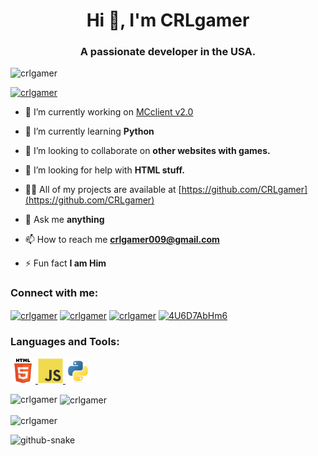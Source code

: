 <h1 align="center">Hi 👋, I'm CRLgamer</h1>
<h3 align="center">A passionate developer in the USA.</h3>

<p align="left"> <img src="https://komarev.com/ghpvc/?username=crlgamer&label=Profile%20views&color=0e75b6&style=flat" alt="crlgamer" /> </p>

<p align="left"> <a href="https://github.com/ryo-ma/github-profile-trophy"><img src="https://github-profile-trophy.vercel.app/?username=crlgamer" alt="crlgamer" /></a> </p>

- 🔭 I’m currently working on [MCclient v2.0](https://github.com/CRLgamer/MCclient-v2.0)

- 🌱 I’m currently learning **Python**

- 👯 I’m looking to collaborate on **other websites with games.**

- 🤝 I’m looking for help with **HTML stuff.**

- 👨‍💻 All of my projects are available at [https://github.com/CRLgamer](https://github.com/CRLgamer)

- 💬 Ask me **anything**

- 📫 How to reach me **crlgamer009@gmail.com**

- ⚡ Fun fact **I am Him**

<h3 align="left">Connect with me:</h3>
<p align="left">
<a href="https://codepen.io/crlgamer" target="blank"><img align="center" src="https://raw.githubusercontent.com/rahuldkjain/github-profile-readme-generator/master/src/images/icons/Social/codepen.svg" alt="crlgamer" height="30" width="40" /></a>
<a href="https://codesandbox.com/crlgamer" target="blank"><img align="center" src="https://raw.githubusercontent.com/rahuldkjain/github-profile-readme-generator/master/src/images/icons/Social/codesandbox.svg" alt="crlgamer" height="30" width="40" /></a>
<a href="https://www.youtube.com/c/crlgamer" target="blank"><img align="center" src="https://raw.githubusercontent.com/rahuldkjain/github-profile-readme-generator/master/src/images/icons/Social/youtube.svg" alt="crlgamer" height="30" width="40" /></a>
<a href="https://discord.gg/4U6D7AbHm6" target="blank"><img align="center" src="https://raw.githubusercontent.com/rahuldkjain/github-profile-readme-generator/master/src/images/icons/Social/discord.svg" alt="4U6D7AbHm6" height="30" width="40" /></a>
</p>

<h3 align="left">Languages and Tools:</h3>
<p align="left"> <a href="https://www.w3.org/html/" target="_blank" rel="noreferrer"> <img src="https://raw.githubusercontent.com/devicons/devicon/master/icons/html5/html5-original-wordmark.svg" alt="html5" width="40" height="40"/> </a> <a href="https://developer.mozilla.org/en-US/docs/Web/JavaScript" target="_blank" rel="noreferrer"> <img src="https://raw.githubusercontent.com/devicons/devicon/master/icons/javascript/javascript-original.svg" alt="javascript" width="40" height="40"/> </a> <a href="https://www.python.org" target="_blank" rel="noreferrer"> <img src="https://raw.githubusercontent.com/devicons/devicon/master/icons/python/python-original.svg" alt="python" width="40" height="40"/> </a> </p>

<p><img align="left" src="https://github-readme-stats.vercel.app/api/top-langs?username=crlgamer&show_icons=true&locale=en&layout=compact" alt="crlgamer" /></p>

<p>&nbsp;<img align="center" src="https://github-readme-stats.vercel.app/api?username=crlgamer&show_icons=true&locale=en" alt="crlgamer" /></p>

<p><img align="center" src="https://github-readme-streak-stats.herokuapp.com/?user=crlgamer&" alt="crlgamer" /></p>

<picture>
  <source media="(prefers-color-scheme: dark)" srcset="https://raw.githubusercontent.com/tobiasmeyhoefer/tobiasmeyhoefer/output/github-snake-dark.svg" />
  <source media="(prefers-color-scheme: light)" srcset="https://raw.githubusercontent.com/tobiasmeyhoefer/tobiasmeyhoefer/output/github-snake.svg" />
  <img alt="github-snake" src="https://raw.githubusercontent.com/tobiasmeyhoefer/tobiasmeyhoefer/output/github-snake.svg" />
</picture>
